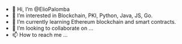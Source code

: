 - 👋 Hi, I’m @ElioPalomba
- 👀 I’m interested in Blockchain, PKI, Python, Java, JS, Go.
- 🌱 I’m currently learning Ethereum blockchain and smart contracts.
- 💞️ I’m looking to collaborate on ...
- 📫 How to reach me ...

<!---
ElioPalomba/ElioPalomba is a ✨ special ✨ repository because its `README.md` (this file) appears on your GitHub profile.
You can click the Preview link to take a look at your changes.
--->
